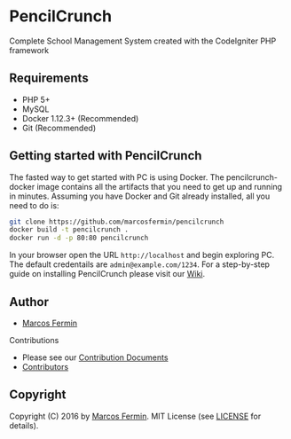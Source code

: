 # PencilCrunch

Complete School Management System created with the CodeIgniter PHP framework

## Requirements

* PHP 5+
* MySQL 
* Docker 1.12.3+ (Recommended) 
* Git (Recommended)

## Getting started with PencilCrunch

The fasted way to get started with PC is using Docker. The pencilcrunch-docker image contains all the artifacts that you need to get up and running in minutes. Assuming you have Docker and Git already installed, all you need to do is:

```bash
git clone https://github.com/marcosfermin/pencilcrunch
docker build -t pencilcrunch .
docker run -d -p 80:80 pencilcrunch
```

In your browser open the URL `http://localhost` and begin exploring PC. The default credentails are `admin@example.com/1234`.
For a step-by-step guide on installing PencilCrunch please visit our [Wiki](https://github.com/marcosfermin/pencilcrunch/wiki).

## Author
* [Marcos Fermin](https://github.com/marcosfermin)

Contributions
* Please see our [Contribution Documents](https://github.com/psanders/pencilcrunch/blob/master/CONTRIBUTING.md)
* [Contributors](https://github.com/marcosfermin/pencilcrunch/graphs/contributors)

## Copyright
Copyright (C) 2016 by [Marcos Fermin](https://github.com/marcosfermin). MIT License (see [LICENSE](https://github.com/marcosfermin/pencilcrunch/blob/master/LICENSE) for details).
